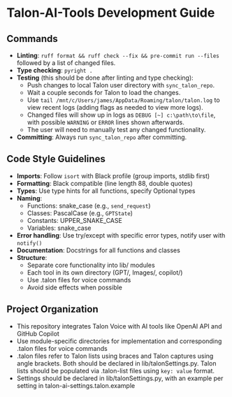 # Talon-AI-Tools Development Guide

## Commands

- **Linting**: `ruff format && ruff check --fix && pre-commit run --files` followed by a list of changed files.
- **Type checking**: `pyright .`
- **Testing** (this should be done after linting and type checking):
  - Push changes to local Talon user directory with `sync_talon_repo`.
  - Wait a couple seconds for Talon to load the changes.
  - Use `tail /mnt/c/Users/james/AppData/Roaming/talon/talon.log` to view recent logs (adding flags as needed to view more logs).
  - Changed files will show up in logs as `DEBUG [~] c:\path\to\file`, with possible `WARNING` or `ERROR` lines shown afterwards.
  - The user will need to manually test any changed functionality.
- **Committing**: Always run `sync_talon_repo` after committing.

## Code Style Guidelines

- **Imports**: Follow `isort` with Black profile (group imports, stdlib first)
- **Formatting**: Black compatible (line length 88, double quotes)
- **Types**: Use type hints for all functions, specify Optional types
- **Naming**:
  - Functions: snake_case (e.g., `send_request`)
  - Classes: PascalCase (e.g., `GPTState`)
  - Constants: UPPER_SNAKE_CASE
  - Variables: snake_case
- **Error handling**: Use try/except with specific error types, notify user with `notify()`
- **Documentation**: Docstrings for all functions and classes
- **Structure**:
  - Separate core functionality into lib/ modules
  - Each tool in its own directory (GPT/, Images/, copilot/)
  - Use .talon files for voice commands
  - Avoid side effects when possible

## Project Organization

- This repository integrates Talon Voice with AI tools like OpenAI API and GitHub Copilot
- Use module-specific directories for implementation and corresponding .talon files for voice commands
- .talon files refer to Talon lists using braces and Talon captures using angle brackets. Both should be declared in lib/talonSettings.py. Talon lists should be populated via .talon-list files using `key: value` format.
- Settings should be declared in lib/talonSettings.py, with an example per setting in talon-ai-settings.talon.example
